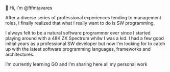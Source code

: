 👋 Hi, I’m @ftfmtavares

After a diverse series of professional experiences tending to management roles, I finally realized that what I really want to do is SW programming.

I always felt to be a natural software programmer ever since I started playing around with a 48K ZX Spectrum whilw I was a kid. I had a few good initial years as a professional SW developer but now I'm looking for to catch up with the latest software programming languages, frameworks and architectures.

I’m currently learning GO and I'm sharing here all my personal work
